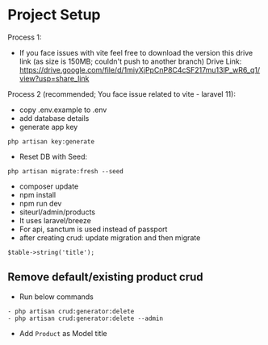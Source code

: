 # Project Setup
Process 1:
- If you face issues with vite feel free to download the version this drive link (as size is 150MB; couldn't push to another branch)
Drive Link: https://drive.google.com/file/d/1miyXjPpCnP8C4cSF217mu13lP_wR6_q1/view?usp=share_link 

Process 2 (recommended; You face issue related to vite - laravel 11):
- copy .env.example to .env
- add database details
- generate app key 
```
php artisan key:generate
```
- Reset DB with Seed: 
```
php artisan migrate:fresh --seed
```
- composer update
- npm install
- npm run dev
- siteurl/admin/products
- It uses laravel/breeze
- For api, sanctum is used instead of passport
- after creating crud: update migration and then migrate
```
$table->string('title');
```

## Remove default/existing product crud
- Run below commands
```
- php artisan crud:generator:delete
- php artisan crud:generator:delete --admin
```
- Add `Product` as Model title
